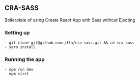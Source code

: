 ## CRA-SASS

Boilerplate of using Create React App with Sass without Ejecting

### Setting up

```
- git clone git@github.com:j33n/cra-sass.git && cd cra-sass
- yarn install
```

### Running the app

```
- npm run dev
- npm start
```
